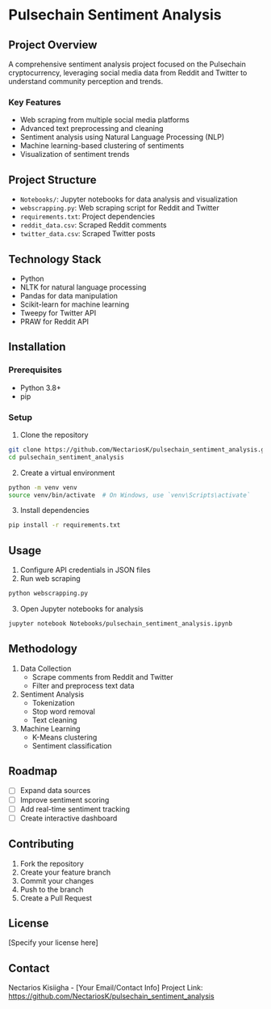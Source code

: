 # Pulsechain Sentiment Analysis

## Project Overview
A comprehensive sentiment analysis project focused on the Pulsechain cryptocurrency, leveraging social media data from Reddit and Twitter to understand community perception and trends.

### Key Features
- Web scraping from multiple social media platforms
- Advanced text preprocessing and cleaning
- Sentiment analysis using Natural Language Processing (NLP)
- Machine learning-based clustering of sentiments
- Visualization of sentiment trends

## Project Structure
- `Notebooks/`: Jupyter notebooks for data analysis and visualization
- `webscrapping.py`: Web scraping script for Reddit and Twitter
- `requirements.txt`: Project dependencies
- `reddit_data.csv`: Scraped Reddit comments
- `twitter_data.csv`: Scraped Twitter posts

## Technology Stack
- Python
- NLTK for natural language processing
- Pandas for data manipulation
- Scikit-learn for machine learning
- Tweepy for Twitter API
- PRAW for Reddit API

## Installation

### Prerequisites
- Python 3.8+
- pip

### Setup
1. Clone the repository
```bash
git clone https://github.com/NectariosK/pulsechain_sentiment_analysis.git
cd pulsechain_sentiment_analysis
```

2. Create a virtual environment
```bash
python -m venv venv
source venv/bin/activate  # On Windows, use `venv\Scripts\activate`
```

3. Install dependencies
```bash
pip install -r requirements.txt
```

## Usage
1. Configure API credentials in JSON files
2. Run web scraping
```bash
python webscrapping.py
```
3. Open Jupyter notebooks for analysis
```bash
jupyter notebook Notebooks/pulsechain_sentiment_analysis.ipynb
```

## Methodology
1. Data Collection
   - Scrape comments from Reddit and Twitter
   - Filter and preprocess text data
2. Sentiment Analysis
   - Tokenization
   - Stop word removal
   - Text cleaning
3. Machine Learning
   - K-Means clustering
   - Sentiment classification

## Roadmap
- [ ] Expand data sources
- [ ] Improve sentiment scoring
- [ ] Add real-time sentiment tracking
- [ ] Create interactive dashboard

## Contributing
1. Fork the repository
2. Create your feature branch
3. Commit your changes
4. Push to the branch
5. Create a Pull Request

## License
[Specify your license here]

## Contact
Nectarios Kisiigha - [Your Email/Contact Info]
Project Link: https://github.com/NectariosK/pulsechain_sentiment_analysis
